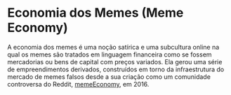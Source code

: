 # Economia dos Memes (Meme Economy)

A economia dos memes é uma noção satírica e uma subcultura online na qual os memes são tratados em linguagem financeira como se fossem mercadorias ou bens de capital com preços variados. Ela gerou uma série de empreendimentos derivados, construídos em torno da infraestrutura do mercado de memes falsos desde a sua criação como um comunidade controversa do Reddit, [memeEconomy](https://www.reddit.com/r/MemeEconomy/), em 2016.